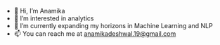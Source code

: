 - 👋 Hi, I’m Anamika
- 👀 I’m interested in analytics
- 🌱 I’m currently expanding my horizons in Machine Learning and NLP
- 📫 You can reach me at anamikadeshwal.19@gmail.com

<!---
Anamika1909/Anamika1909 is a ✨ special ✨ repository because its `README.md` (this file) appears on your GitHub profile.
You can click the Preview link to take a look at your changes.
--->
